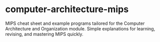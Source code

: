 # computer-architecture-mips
MIPS cheat sheet and example programs tailored for the Computer Architecture and Organization module. Simple explanations for learning, revising, and mastering MIPS quickly.
